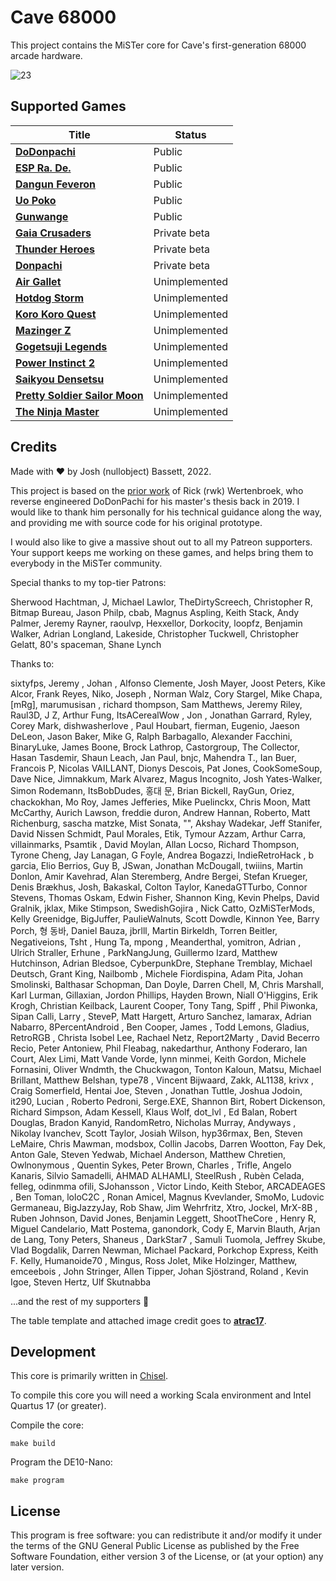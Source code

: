 # Cave 68000

This project contains the MiSTer core for Cave's first-generation 68000 arcade hardware.

![23](https://user-images.githubusercontent.com/32810066/126911397-e54b786a-39ff-4200-8fdb-8750d1b40976.png)

## Supported Games

| Title                                                                                                                 | Status        |
|-----------------------------------------------------------------------------------------------------------------------|---------------|
| [**DoDonpachi**](https://en.wikipedia.org/wiki/DoDonPachi)                                                            | Public        |
| [**ESP Ra. De.**](https://en.wikipedia.org/wiki/ESP_Ra.De.)                                                           | Public        |
| [**Dangun Feveron**](https://en.wikipedia.org/wiki/Dangun_Feveron)                                                    | Public        |
| [**Uo Poko**](https://en.wikipedia.org/wiki/Puzzle_Uo_Poko)                                                           | Public        |
| [**Gunwange**](https://en.wikipedia.org/wiki/Guwange)                                                                 | Public        |
| [**Gaia Crusaders**](http://adb.arcadeitalia.net/dettaglio_mame.php?game_name=gaia&arcade_only=0&autosearch=1)        | Private beta  |
| [**Thunder Heroes**](http://adb.arcadeitalia.net/dettaglio_mame.php?game_name=theroes&arcade_only=0&autosearch=1)     | Private beta  |
| [**Donpachi**](https://en.wikipedia.org/wiki/DonPachi)                                                                | Private beta  |
| [**Air Gallet**](https://en.wikipedia.org/wiki/Air_Gallet)                                                            | Unimplemented |
| [**Hotdog Storm**](http://adb.arcadeitalia.net/dettaglio_mame.php?game_name=hotdogst&arcade_only=0&autosearch=1)      | Unimplemented |
| [**Koro Koro Quest**](http://adb.arcadeitalia.net/dettaglio_mame.php?game_name=korokoro&arcade_only=0&autosearch=1)   | Unimplemented |
| [**Mazinger Z**](http://adb.arcadeitalia.net/dettaglio_mame.php?game_name=mazinger&arcade_only=0&autosearch=1)        | Unimplemented |
| [**Gogetsuji Legends**](http://adb.arcadeitalia.net/dettaglio_mame.php?game_name=plegends&arcade_only=0&autosearch=1) | Unimplemented |
| [**Power Instinct 2**](http://adb.arcadeitalia.net/dettaglio_mame.php?game_name=pwrinst2&arcade_only=0&autosearch=1)  | Unimplemented |
| [**Saikyou Densetsu**](http://adb.arcadeitalia.net/dettaglio_mame.php?game_name=plegendsj&arcade_only=0&autosearch=1) | Unimplemented |
| [**Pretty Soldier Sailor Moon**](https://en.wikipedia.org/wiki/Pretty_Soldier_Sailor_Moon_(arcade_game))              | Unimplemented |
| [**The Ninja Master**](http://adb.arcadeitalia.net/dettaglio_mame.php?game_name=metmqstr&arcade_only=0&autosearch=1)  | Unimplemented |

## Credits

Made with :heart: by Josh (nullobject) Bassett, 2022.

This project is based on the [prior work](https://gitlab.com/rwk-source/cave_1st_gen) of Rick (rwk) Wertenbroek, who reverse engineered DoDonPachi for his master's thesis back in 2019. I would like to thank him personally for his technical guidance along the way, and providing me with source code for his original prototype.

I would also like to give a massive shout out to all my Patreon supporters. Your support keeps me working on these games, and helps bring them to everybody in the MiSTer community.

Special thanks to my top-tier Patrons:

Sherwood Hachtman, J, Michael Lawlor, TheDirtyScreech, Christopher R, Bitmap Bureau, Jason Philp, cbab, Magnus Aspling, Keith Stack, Andy Palmer, Jeremy Rayner, raoulvp, Hexxellor, Dorkocity, loopfz, Benjamin Walker, Adrian Longland, Lakeside, Christopher Tuckwell, Christopher Gelatt, 80's spaceman, Shane Lynch

Thanks to:

sixtyfps, Jeremy , Johan , Alfonso Clemente, Josh Mayer, Joost Peters, Kike Alcor, Frank Reyes, Niko, Joseph , Norman Walz, Cory Stargel, Mike Chapa, [mRg], marumusisan , richard thompson, Sam Matthews, Jeremy Riley, Raul3D, J Z, Arthur Fung, ItsACerealWow , Jon , Jonathan Garrard, Ryley, Corey Mark, dishwasherlove , Paul Houbart, fierman, Eugenio, Jaeson DeLeon, Jason Baker, Mike G, Ralph Barbagallo, Alexander Facchini, BinaryLuke, James Boone, Brock Lathrop, Castorgroup, The Collector, Hasan Tasdemir, Shaun Leach, Jan Paul, bnjc, Mahendra T., Ian Buer, Francois P, Nicolas VAILLANT, Dionys Descois, Pat Jones, CookSomeSoup, Dave Nice, Jimnakkum, Mark Alvarez, Magus Incognito, Josh Yates-Walker, Simon Rodemann, ItsBobDudes, 홍대 문, Brian Bickell, RayGun, Oriez, chackokhan, Mo Roy, James Jefferies, Mike Puelinckx, Chris Moon, Matt McCarthy, Aurich Lawson, freddie duron, Andrew Hannan, Roberto, Matt Richenburg, sascha matzke, Mist Sonata, "", Akshay Wadekar, Jeff Stanifer, David Nissen Schmidt, Paul Morales, Etik, Tymour Azzam, Arthur Carra, villainmarks, Psamtik , David Moylan, Allan Locso, Richard Thompson, Tyrone Cheng, Jay Lanagan, G Foyle, Andrea Bogazzi, IndieRetroHack , b garcia, Elio Berrios, Guy B, JSwan, Jonathan McDougall, twiiins, Martin Donlon, Amir Kavehrad, Alan Steremberg, Andre Bergei, Stefan Krueger, Denis Brækhus, Josh, Bakaskal, Colton Taylor, KanedaGTTurbo, Connor Stevens, Thomas Oskam, Edwin Fisher, Shannon King, Kevin Phelps, David Gralnik, jklax, Mike Stimpson, SwedishGojira , Nick Catto, OzMiSTerMods, Kelly Greenidge, BigJuffer, PaulieWalnuts, Scott Dowdle, Kinnon Yee, Barry Porch, 형 동바, Daniel Bauza, jbrlll, Martin Birkeldh, Torren Beitler, Negativeions, Tsht , Hung Ta, mpong , Meanderthal, yomitron, Adrian , Ulrich Straller, Erhune , ParkNangJung, Guillermo Izard, Matthew Hutchinson, Adrian Bledsoe, CyberpunkDre, Stephane Tremblay, Michael Deutsch, Grant King, Nailbomb , Michele Fiordispina, Adam Pita, Johan Smolinski, Balthasar Schopman, Dan Doyle, Darren Chell, M, Chris Marshall, Karl Lurman, Gillaxian, Jordon Phillips, Hayden Brown, Niall O'Higgins, Erik Krogh, Christian Keilback, Laurent Cooper, Tony Tang, Spiff , Phil Piwonka, Sipan Calli, Larry , SteveP, Matt Hargett, Arturo Sanchez, lamarax, Adrian Nabarro, 8PercentAndroid , Ben Cooper, James , Todd Lemons, Gladius, RetroRGB , Christa Isobel Lee, Rachael Netz, Report2Marty , David Becerro Recio, Peter Antoniew, Phil Fleabag, nakedarthur, Anthony Foderaro, Ian Court, Alex Limi, Matt Vande Vorde, lynn minmei, Keith Gordon, Michele Fornasini, Oliver Wndmth, the Chuckwagon, Tonton Kaloun, Matsu, Michael Brillant, Matthew Belshan, type78 , Vincent Bijwaard, Zakk, AL1138, krivx , Craig Somerfield, Hentai Joe, Steven , Jonathan Tuttle, Joshua Jodoin, it290, Lucian , Roberto Pedroni, Serge.EXE, Shannon Birt, Robert Dickenson, Richard Simpson, Adam Kessell, Klaus Wolf, dot_lvl , Ed Balan, Robert Douglas, Bradon Kanyid, RandomRetro, Nicholas Murray, Andyways , Nikolay Ivanchev, Scott Taylor, Josiah Wilson, hyp36rmax, Ben, Steven LeMaire, Chris Mawman, modsbox, Collin Jacobs, Darren Wootton, Fay Dek, Anton Gale, Steven Yedwab, Michael Anderson, Matthew Chretien, Owlnonymous , Quentin Sykes, Peter Brown, Charles , Trifle, Angelo Kanaris, Silvio Samadelli, AHMAD ALHAMLI, SteelRush , Rubèn Celada, felleg, odinmma ofili, SJohansson , Victor Lindo, Keith Stebor, ARCADEAGES , Ben Toman, loloC2C , Ronan Amicel, Magnus Kvevlander, SmoMo, Ludovic Germaneau, BigJazzyJay, Rob Shaw, Jim Wehrfritz, Xtro, Jockel, MrX-8B , Ruben Johnson, David Jones, Benjamin Leggett, ShootTheCore , Henry R, Miguel Candelario, Matt Postema, ganondork, Cody E, Marvin Blauth, Arjan de Lang, Tony Peters, Shaneus , DarkStar7 , Samuli Tuomola, Jeffrey Skube, Vlad Bogdalik, Darren Newman, Michael Packard, Porkchop Express, Keith F. Kelly, Humanoide70 , Mingus, Ross Jolet, Mike Holzinger, Matthew, emceebois , John Stringer, Allen Tipper, Johan Sjöstrand, Roland , Kevin Igoe, Steven Hertz, Ulf Skutnabba

...and the rest of my supporters :sparkling_heart:

The table template and attached image credit goes to [**atrac17**](https://github.com/atrac17).

## Development

This core is primarily written in [Chisel](https://www.chisel-lang.org/).

To compile this core you will need a working Scala environment and Intel Quartus 17 (or greater).

Compile the core:

    make build

Program the DE10-Nano:

    make program

## License

This program is free software: you can redistribute it and/or modify it under the terms of the GNU General Public License as published by the Free Software Foundation, either version 3 of the License, or (at your option) any later version.
